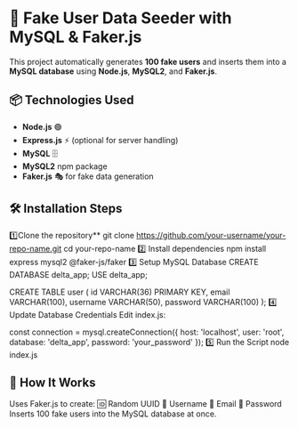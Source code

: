 # 🚀 Fake User Data Seeder with MySQL & Faker.js

This project automatically generates **100 fake users** and inserts them into a **MySQL database** using **Node.js**, **MySQL2**, and **Faker.js**.

## 📦 Technologies Used
- **Node.js** 🟢
- **Express.js** ⚡ (optional for server handling)
- **MySQL** 🗄️
- **MySQL2** npm package
- **Faker.js** 🎭 for fake data generation

## 🛠️ Installation Steps
1️⃣Clone the repository**
git clone https://github.com/your-username/your-repo-name.git
cd your-repo-name
2️⃣ Install dependencies
npm install express mysql2 @faker-js/faker
3️⃣ Setup MySQL Database
CREATE DATABASE delta_app;
USE delta_app;

CREATE TABLE user (
  id VARCHAR(36) PRIMARY KEY,
  email VARCHAR(100),
  username VARCHAR(50),
  password VARCHAR(100)
);
4️⃣ Update Database Credentials
Edit index.js:

const connection = mysql.createConnection({
  host: 'localhost',
  user: 'root',
  database: 'delta_app',
  password: 'your_password'
});
5️⃣ Run the Script
node index.js

## 📜 How It Works
Uses Faker.js to create:
🆔 Random UUID
👤 Username
📧 Email
🔑 Password
Inserts 100 fake users into the MySQL database at once.

